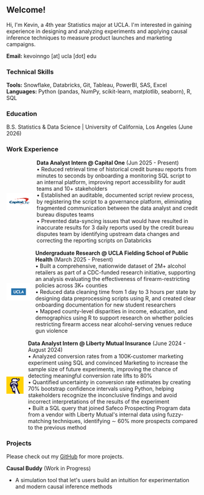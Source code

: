 ## Welcome!
Hi, I'm Kevin, a 4th year Statistics major at UCLA. I'm interested in gaining experience in designing and analyzing experiments and applying causal inference techniques to measure product launches and marketing campaigns. 

**Email:** kevoinngo [at] ucla [dot] edu

### Technical Skills
**Tools:** Snowflake, Databricks, Git, Tableau, PowerBI, SAS, Excel  
**Languages:** Python (pandas, NumPy, scikit-learn, matplotlib, seaborn), R, SQL

### Education 
B.S. Statistics & Data Science | University of California, Los Angeles (June 2026)

### Work Experience  

<div style="display: flex; align-items: center; margin: 16px 0;">
  <img src="assets/capital_one_logo.png" alt="Capital One" style="height: 45px; width: auto; margin-right: 12px; object-fit: contain;">
  <div>
    <strong>Data Analyst Intern @ Capital One</strong> (Jun 2025 - Present)
    <br>
    • Reduced retrieval time of historical credit bureau reports from minutes to seconds by onboarding a monitoring SQL script to an internal platform, improving report accessibility for audit teams and 10+ stakeholders
    <br>
    • Established an auditable, documented script review process, by registering the script to a governance platform, eliminating fragmented communication between the data analyst and credit bureau disputes teams
    <br>
    • Prevented data-syncing issues that would have resulted in inaccurate results for 3 daily reports used by the credit bureau disputes team by identifying upstream data changes and correcting the reporting scripts on Databricks
  </div>
</div>

<div style="display: flex; align-items: center; margin: 16px 0;">
  <img src="assets/ucla_logo.jpg" alt="UCLA" style="height: 45px; width: auto; margin-right: 12px; object-fit: contain;">
  <div>
    <strong>Undergraduate Research @ UCLA Fielding School of Public Health</strong> (March 2025 - Present)
    <br>
    • Built a comprehensive, nationwide dataset of 2M+ alcohol retailers as part of a CDC-funded research initiative, supporting an analysis evaluating the effectiveness of firearm-restricting policies across 3K+ counties
    <br>
    • Reduced data cleaning time from 1 day to 3 hours per state by designing data preprocessing scripts using R, and created clear onboarding documentation for new student researchers
    <br>
    • Mapped county-level disparities in income, education, and demographics using R to support research on whether policies restricting firearm access near alcohol-serving venues reduce gun violence
  </div>
</div>

<div style="display: flex; align-items: center; margin: 16px 0;">
  <img src="assets/liberty_mutual_logo.png" alt="Liberty Mutual" style="height: 45px; width: auto; margin-right: 12px; object-fit: contain;">
  <div>
    <strong>Data Analyst Intern @ Liberty Mutual Insurance</strong> (June 2024 - August 2024)
    <br>
    • Analyzed conversion rates from a 100K-customer marketing experiment using SQL and convinced Marketing to increase the sample size of future experiments, improving the chance of detecting meaningful conversion rate lifts to 80%
    <br>
    • Quantified uncertainty in conversion rate estimates by creating 70% bootstrap confidence intervals using Python, helping stakeholders recognize the inconclusive findings and avoid incorrect interpretations of the results of the experiment
    <br>
    • Built a SQL query that joined Safeco Prospecting Program data from a vendor with Liberty Mutual's internal data using fuzzy-matching techniques, identifying ∼ 60% more prospects compared to the previous method
  </div>
</div>

### Projects  
Please check out my [GitHub](https://github.com/) for more projects.

**Causal Buddy** (Work in Progress)  
- A simulation tool that let's users build an intuition for experimentation and modern causal inference methods


